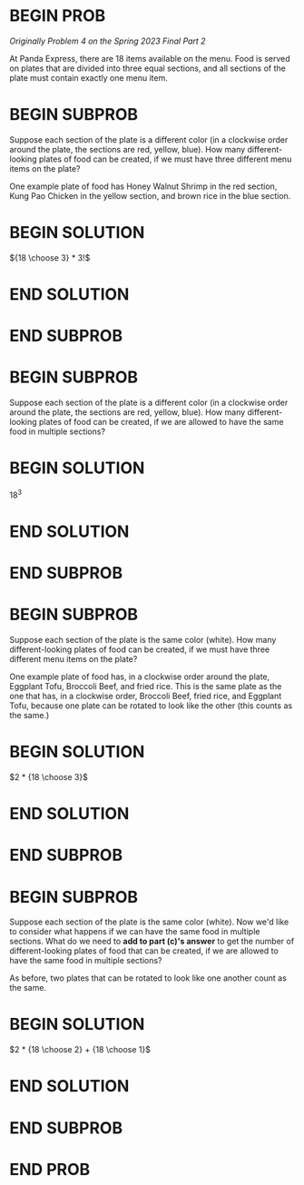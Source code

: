 # BEGIN PROB

<i>Originally Problem 4 on the Spring 2023 Final Part 2</i>

At Panda Express, there are 18 items available on the
menu. Food is served on plates that are divided into three equal
sections, and all sections of the plate must contain exactly one menu
item.

# BEGIN SUBPROB

Suppose each section of the plate is a different color (in a
clockwise order around the plate, the sections are red, yellow, blue).
How many different-looking plates of food can be created, if we must
have three different menu items on the plate?

One example plate of food has Honey Walnut Shrimp in the red section,
Kung Pao Chicken in the yellow section, and brown rice in the blue
section.


# BEGIN SOLUTION
${18 \choose 3} * 3!$

# END SOLUTION

# END SUBPROB

# BEGIN SUBPROB

Suppose each section of the plate is a different color (in a
clockwise order around the plate, the sections are red, yellow, blue).
How many different-looking plates of food can be created, if we are
allowed to have the same food in multiple sections?

# BEGIN SOLUTION

$18^3$

# END SOLUTION

# END SUBPROB

# BEGIN SUBPROB

Suppose each section of the plate is the same color (white).
How many different-looking plates of food can be created, if we must
have three different menu items on the plate?

One example plate of food has, in a clockwise order around the plate,
Eggplant Tofu, Broccoli Beef, and fried rice. This is the same plate as
the one that has, in a clockwise order, Broccoli Beef, fried rice, and
Eggplant Tofu, because one plate can be rotated to look like the other
(this counts as the same.)


# BEGIN SOLUTION

$2 * {18 \choose 3}$

# END SOLUTION

# END SUBPROB

# BEGIN SUBPROB

Suppose each section of the plate is the same color (white).
Now we'd like to consider what happens if we can have the same food in
multiple sections. What do we need to **add to part (c)'s answer** to
get the number of different-looking plates of food that can be created,
if we are allowed to have the same food in multiple sections?

As before, two plates that can be rotated to look like one another count
as the same.

# BEGIN SOLUTION

$2 * {18 \choose 2} + {18 \choose 1}$

# END SOLUTION

# END SUBPROB

# END PROB